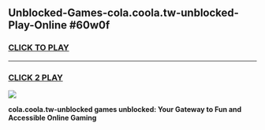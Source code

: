 
## Unblocked-Games-cola.coola.tw-unblocked-Play-Online #60w0f
<h3>
<a href="https://news.freeplayer.one?title=cola.coola.tw-unblocked&ref=3">CLICK TO PLAY</a></h3>
<hr>

<h3>
<a href="https://news.freeplayer.one?title=cola.coola.tw-unblocked&ref=3">CLICK 2 PLAY</a>
  
</h3>

<a href="https://news.freeplayer.one?title=cola.coola.tw-unblocked&ref=3"><img src="https://clearcache.store/games.png"></a>


**cola.coola.tw-unblocked games unblocked: Your Gateway to Fun and Accessible Online Gaming**
